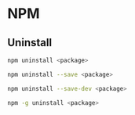 # NPM

## Uninstall

```bash
npm uninstall <package>
```

```bash
npm uninstall --save <package>
```

```bash
npm uninstall --save-dev <package>
```

```bash
npm -g uninstall <package>
```

